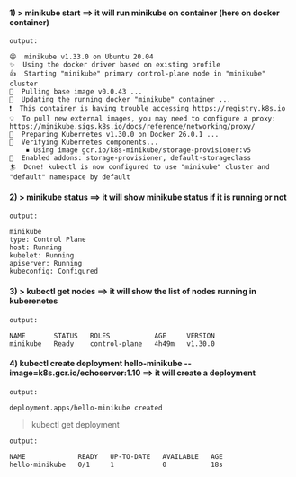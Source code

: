 #### 1) > minikube start  ==> it will run minikube on container (here on docker container)

```
output:

😄  minikube v1.33.0 on Ubuntu 20.04
✨  Using the docker driver based on existing profile
👍  Starting "minikube" primary control-plane node in "minikube" cluster
🚜  Pulling base image v0.0.43 ...
🏃  Updating the running docker "minikube" container ...
❗  This container is having trouble accessing https://registry.k8s.io
💡  To pull new external images, you may need to configure a proxy: https://minikube.sigs.k8s.io/docs/reference/networking/proxy/
🐳  Preparing Kubernetes v1.30.0 on Docker 26.0.1 ...
🔎  Verifying Kubernetes components...
    ▪ Using image gcr.io/k8s-minikube/storage-provisioner:v5
🌟  Enabled addons: storage-provisioner, default-storageclass
🏄  Done! kubectl is now configured to use "minikube" cluster and "default" namespace by default

```


#### 2) > minikube status ==> it will show minikube status if it is running or not 

```
output:

minikube
type: Control Plane
host: Running
kubelet: Running
apiserver: Running
kubeconfig: Configured

```

#### 3) > kubectl get nodes ==> it will show the list of nodes running in kuberenetes 

```
output:

NAME       STATUS   ROLES           AGE     VERSION
minikube   Ready    control-plane   4h49m   v1.30.0

```

#### 4) kubectl create deployment hello-minikube --image=k8s.gcr.io/echoserver:1.10 ==> it will create a deployment 

```
output:

deployment.apps/hello-minikube created
````
> kubectl get deployment

```
output:

NAME             READY   UP-TO-DATE   AVAILABLE   AGE
hello-minikube   0/1     1            0           18s

```
